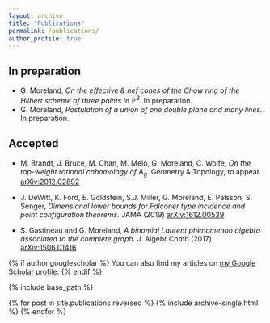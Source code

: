 ```yaml
---
layout: archive
title: "Publications"
permalink: /publications/
author_profile: true
---
```


In preparation
------
* G. Moreland, *On the effective & nef cones of the Chow ring of the Hilbert scheme of three points in $\mathbb{P}^3$.* In preparation.
* G. Moreland, *Postulation of a union of one double plane and many lines.* In preparation.

Accepted
------
* M. Brandt, J. Bruce, M. Chan, M. Melo, G. Moreland, C. Wolfe, *On the top-weight rational cohomology of $A_g$.* Geometry & Topology, to appear.
[arXiv:2012.02892](https://arxiv.org/abs/2012.02892)

* J. DeWitt, K. Ford, E. Goldstein, S.J. Miller, G. Moreland, E. Palsson, S. Senger, *Dimensional lower bounds for Falconer type incidence and point configuration theorems.* JAMA (2019)
[arXiv:1612.00539](https://arxiv.org/abs/1612.00539)

* S. Gastineau and G. Moreland, *A binomial Laurent phenomenon algebra associated to the complete graph.* J. Algebr Comb (2017)
[arXiv:1506.01416](https://arxiv.org/abs/1506.01416)

{% if author.googlescholar %}
  You can also find my articles on <u><a href="{{author.googlescholar}}">my Google Scholar profile</a>.</u>
{% endif %}

{% include base_path %}

{% for post in site.publications reversed %}
  {% include archive-single.html %}
{% endfor %}
